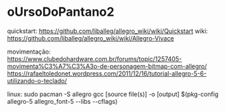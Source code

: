 # oUrsoDoPantano2

quickstart: https://github.com/liballeg/allegro_wiki/wiki/Quickstart
wiki: https://github.com/liballeg/allegro_wiki/wiki/Allegro-Vivace

movimentação: https://www.clubedohardware.com.br/forums/topic/1257405-movimenta%C3%A7%C3%A3o-de-personagem-bitmap-com-allegro/
https://rafaeltoledonet.wordpress.com/2011/12/16/tutorial-allegro-5-6-utilizando-o-teclado/


linux:
sudo pacman -S allegro
gcc [source file(s)] -o [output] $(pkg-config allegro-5 allegro_font-5 --libs --cflags)



